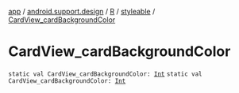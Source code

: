 [app](../../../index.md) / [android.support.design](../../index.md) / [R](../index.md) / [styleable](index.md) / [CardView_cardBackgroundColor](./-card-view_card-background-color.md)

# CardView_cardBackgroundColor

`static val CardView_cardBackgroundColor: `[`Int`](https://kotlinlang.org/api/latest/jvm/stdlib/kotlin/-int/index.html)
`static val CardView_cardBackgroundColor: `[`Int`](https://kotlinlang.org/api/latest/jvm/stdlib/kotlin/-int/index.html)